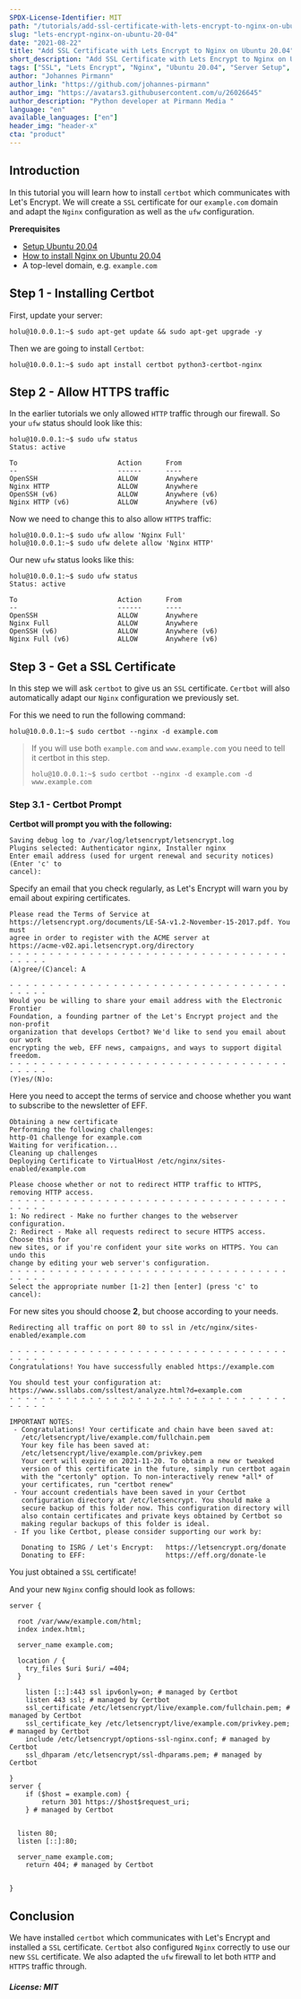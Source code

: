 ```yaml
---
SPDX-License-Identifier: MIT
path: "/tutorials/add-ssl-certificate-with-lets-encrypt-to-nginx-on-ubuntu-20-04"
slug: "lets-encrypt-nginx-on-ubuntu-20-04"
date: "2021-08-22"
title: "Add SSL Certificate with Lets Encrypt to Nginx on Ubuntu 20.04"
short_description: "Add SSL Certificate with Lets Encrypt to Nginx on Ubuntu 20.04"
tags: ["SSL", "Lets Encrypt", "Nginx", "Ubuntu 20.04", "Server Setup", "Ubuntu", "Security"]
author: "Johannes Pirmann"
author_link: "https://github.com/johannes-pirmann"
author_img: "https://avatars3.githubusercontent.com/u/26026645"
author_description: "Python developer at Pirmann Media "
language: "en"
available_languages: ["en"]
header_img: "header-x"
cta: "product"
---
```


## Introduction

In this tutorial you will learn how to install ```certbot``` which communicates with Let's Encrypt. We will create a ```SSL``` certificate for our ```example.com``` domain and adapt the ```Nginx``` configuration as well as the ```ufw``` configuration.

**Prerequisites**

* [Setup Ubuntu 20.04](https://community.hetzner.com/tutorials/setup-ubuntu-20-04)
* [How to install Nginx on Ubuntu 20.04](https://community.hetzner.com/tutorials/how-to-install-nginx-on-ubuntu-20-04)
* A top-level domain, e.g. ```example.com```

## Step 1 - Installing Certbot

First, update your server:

```shell
holu@10.0.0.1:~$ sudo apt-get update && sudo apt-get upgrade -y
```

Then we are going to install ```Certbot```:

```shell
holu@10.0.0.1:~$ sudo apt install certbot python3-certbot-nginx
```

## Step 2 - Allow HTTPS traffic

In the earlier tutorials we only allowed ```HTTP``` traffic through our firewall. So your ```ufw``` status should look like this:

```shell
holu@10.0.0.1:~$ sudo ufw status
Status: active

To                         Action      From
--                         ------      ----
OpenSSH                    ALLOW       Anywhere
Nginx HTTP                 ALLOW       Anywhere
OpenSSH (v6)               ALLOW       Anywhere (v6)
Nginx HTTP (v6)            ALLOW       Anywhere (v6)
```

Now we need to change this to also allow ```HTTPS``` traffic:

```shell
holu@10.0.0.1:~$ sudo ufw allow 'Nginx Full'
holu@10.0.0.1:~$ sudo ufw delete allow 'Nginx HTTP'
```

Our new ```ufw``` status looks like this:

```shell
holu@10.0.0.1:~$ sudo ufw status
Status: active

To                         Action      From
--                         ------      ----
OpenSSH                    ALLOW       Anywhere
Nginx Full                 ALLOW       Anywhere
OpenSSH (v6)               ALLOW       Anywhere (v6)
Nginx Full (v6)            ALLOW       Anywhere (v6)
```

## Step 3 - Get a SSL Certificate

In this step we will ask ```certbot``` to give us an ```SSL``` certificate. ```Certbot``` will also automatically adapt our ```Nginx``` configuration we previously set.

For this we need to run the following command:

```shell
holu@10.0.0.1:~$ sudo certbot --nginx -d example.com
```

>If you will use both ```example.com``` and ```www.example.com``` you need to tell it certbot in this step.
>```shell
>holu@10.0.0.1:~$ sudo certbot --nginx -d example.com -d www.example.com
>```

### Step 3.1 - Certbot Prompt

**Certbot will prompt you with the following:**

```shell
Saving debug log to /var/log/letsencrypt/letsencrypt.log
Plugins selected: Authenticator nginx, Installer nginx
Enter email address (used for urgent renewal and security notices) (Enter 'c' to
cancel):
```

Specify an email that you check regularly, as Let's Encrypt will warn you by email about expiring certificates.

```shell
Please read the Terms of Service at
https://letsencrypt.org/documents/LE-SA-v1.2-November-15-2017.pdf. You must
agree in order to register with the ACME server at
https://acme-v02.api.letsencrypt.org/directory
- - - - - - - - - - - - - - - - - - - - - - - - - - - - - - - - - - - - - - - -
(A)gree/(C)ancel: A

- - - - - - - - - - - - - - - - - - - - - - - - - - - - - - - - - - - - - - - -
Would you be willing to share your email address with the Electronic Frontier
Foundation, a founding partner of the Let's Encrypt project and the non-profit
organization that develops Certbot? We'd like to send you email about our work
encrypting the web, EFF news, campaigns, and ways to support digital freedom.
- - - - - - - - - - - - - - - - - - - - - - - - - - - - - - - - - - - - - - - -
(Y)es/(N)o:
```

Here you need to accept the terms of service and choose whether you want to subscribe to the newsletter of EFF.

```shell
Obtaining a new certificate
Performing the following challenges:
http-01 challenge for example.com
Waiting for verification...
Cleaning up challenges
Deploying Certificate to VirtualHost /etc/nginx/sites-enabled/example.com

Please choose whether or not to redirect HTTP traffic to HTTPS, removing HTTP access.
- - - - - - - - - - - - - - - - - - - - - - - - - - - - - - - - - - - - - - - -
1: No redirect - Make no further changes to the webserver configuration.
2: Redirect - Make all requests redirect to secure HTTPS access. Choose this for
new sites, or if you're confident your site works on HTTPS. You can undo this
change by editing your web server's configuration.
- - - - - - - - - - - - - - - - - - - - - - - - - - - - - - - - - - - - - - - -
Select the appropriate number [1-2] then [enter] (press 'c' to cancel):
```

For new sites you should choose **2**, but choose according to your needs.

```shell
Redirecting all traffic on port 80 to ssl in /etc/nginx/sites-enabled/example.com

- - - - - - - - - - - - - - - - - - - - - - - - - - - - - - - - - - - - - - - -
Congratulations! You have successfully enabled https://example.com

You should test your configuration at:
https://www.ssllabs.com/ssltest/analyze.html?d=example.com
- - - - - - - - - - - - - - - - - - - - - - - - - - - - - - - - - - - - - - - -

IMPORTANT NOTES:
 - Congratulations! Your certificate and chain have been saved at:
   /etc/letsencrypt/live/example.com/fullchain.pem
   Your key file has been saved at:
   /etc/letsencrypt/live/example.com/privkey.pem
   Your cert will expire on 2021-11-20. To obtain a new or tweaked
   version of this certificate in the future, simply run certbot again
   with the "certonly" option. To non-interactively renew *all* of
   your certificates, run "certbot renew"
 - Your account credentials have been saved in your Certbot
   configuration directory at /etc/letsencrypt. You should make a
   secure backup of this folder now. This configuration directory will
   also contain certificates and private keys obtained by Certbot so
   making regular backups of this folder is ideal.
 - If you like Certbot, please consider supporting our work by:

   Donating to ISRG / Let's Encrypt:   https://letsencrypt.org/donate
   Donating to EFF:                    https://eff.org/donate-le
```

You just obtained a ```SSL``` certificate!

And your new ```Nginx``` config should look as follows:

```config
server {

  root /var/www/example.com/html;
  index index.html;

  server_name example.com;

  location / {
    try_files $uri $uri/ =404;
  }

    listen [::]:443 ssl ipv6only=on; # managed by Certbot
    listen 443 ssl; # managed by Certbot
    ssl_certificate /etc/letsencrypt/live/example.com/fullchain.pem; # managed by Certbot
    ssl_certificate_key /etc/letsencrypt/live/example.com/privkey.pem; # managed by Certbot
    include /etc/letsencrypt/options-ssl-nginx.conf; # managed by Certbot
    ssl_dhparam /etc/letsencrypt/ssl-dhparams.pem; # managed by Certbot

}
server {
    if ($host = example.com) {
        return 301 https://$host$request_uri;
    } # managed by Certbot


  listen 80;
  listen [::]:80;

  server_name example.com;
    return 404; # managed by Certbot


}
```

## Conclusion

We have installed ```certbot``` which communicates with Let's Encrypt and installed a ```SSL``` certificate. ```Certbot``` also configured ```Nginx``` correctly to use our new ```SSL``` certificate. We also adapted the ```ufw``` firewall to let both ```HTTP``` and ```HTTPS``` traffic through.

##### License: MIT

<!--

Contributor's Certificate of Origin

By making a contribution to this project, I certify that:

(a) The contribution was created in whole or in part by me and I have
    the right to submit it under the license indicated in the file; or

(b) The contribution is based upon previous work that, to the best of my
    knowledge, is covered under an appropriate license and I have the
    right under that license to submit that work with modifications,
    whether created in whole or in part by me, under the same license
    (unless I am permitted to submit under a different license), as
    indicated in the file; or

(c) The contribution was provided directly to me by some other person
    who certified (a), (b) or (c) and I have not modified it.

(d) I understand and agree that this project and the contribution are
    public and that a record of the contribution (including all personal
    information I submit with it, including my sign-off) is maintained
    indefinitely and may be redistributed consistent with this project
    or the license(s) involved.

Signed-off-by: Johannes Pirmann johannes.pirmann@gmail.com

-->
